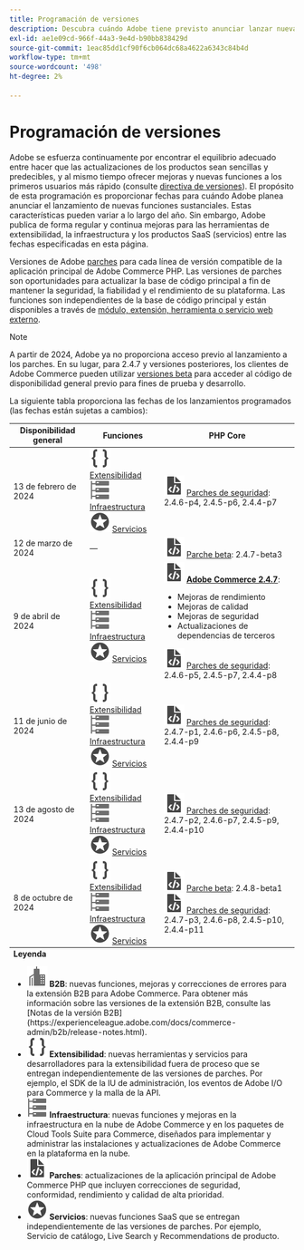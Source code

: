 ```yaml
---
title: Programación de versiones
description: Descubra cuándo Adobe tiene previsto anunciar lanzar nuevas funciones de Adobe Commerce.
exl-id: ae1e09cd-966f-44a3-9e4d-b90bb838429d
source-git-commit: 1eac85dd1cf90f6cb064dc68a4622a6343c84b4d
workflow-type: tm+mt
source-wordcount: '498'
ht-degree: 2%

---
```


# Programación de versiones

Adobe se esfuerza continuamente por encontrar el equilibrio adecuado entre hacer que las actualizaciones de los productos sean sencillas y predecibles, y al mismo tiempo ofrecer mejoras y nuevas funciones a los primeros usuarios más rápido (consulte [directiva de versiones](versioning-policy.md)). El propósito de esta programación es proporcionar fechas para cuándo Adobe planea anunciar el lanzamiento de nuevas funciones sustanciales. Estas características pueden variar a lo largo del año. Sin embargo, Adobe publica de forma regular y continua mejoras para las herramientas de extensibilidad, la infraestructura y los productos SaaS (servicios) entre las fechas especificadas en esta página.

Versiones de Adobe [parches](versioning-policy.md#patch-release) para cada línea de versión compatible de la aplicación principal de Adobe Commerce PHP. Las versiones de parches son oportunidades para actualizar la base de código principal a fin de mantener la seguridad, la fiabilidad y el rendimiento de su plataforma. Las funciones son independientes de la base de código principal y están disponibles a través de [módulo, extensión, herramienta o servicio web externo](versioning-policy.md#extensibility-infrastructure-and-services-release).

>[!NOTE]
>
>A partir de 2024, Adobe ya no proporciona acceso previo al lanzamiento a los parches. En su lugar, para 2.4.7 y versiones posteriores, los clientes de Adobe Commerce pueden utilizar [versiones beta](beta.md) para acceder al código de disponibilidad general previo para fines de prueba y desarrollo.

La siguiente tabla proporciona las fechas de los lanzamientos programados (las fechas están sujetas a cambios):

<table>
<thead>
  <tr>
    <th>Disponibilidad general</th>
    <th>Funciones</th>
    <th>PHP Core</th>
  </tr>
</thead>
<tfoot>
   <tr>
      <td colspan="3"><strong>Leyenda</strong>
         <ul>
           <li><strong><img alt="Icono de función B2B" src="../assets/icons/enterprise.svg"></img> B2B</strong>: nuevas funciones, mejoras y correcciones de errores para la extensión B2B para Adobe Commerce. Para obtener más información sobre las versiones de la extensión B2B, consulte las [Notas de la versión B2B](https://experienceleague.adobe.com/docs/commerce-admin/b2b/release-notes.html).</li>
            <li><strong><img alt="Icono de función de extensibilidad" src="../assets/icons/brackets.svg"></img> Extensibilidad</strong>: nuevas herramientas y servicios para desarrolladores para la extensibilidad fuera de proceso que se entregan independientemente de las versiones de parches. Por ejemplo, el SDK de la IU de administración, los eventos de Adobe I/O para Commerce y la malla de la API.</li>
            <li><strong><img alt="Icono de función Infraestructura" src="../assets/icons/servers.svg"></img> Infraestructura</strong>: nuevas funciones y mejoras en la infraestructura en la nube de Adobe Commerce y en los paquetes de Cloud Tools Suite para Commerce, diseñados para implementar y administrar las instalaciones y actualizaciones de Adobe Commerce en la plataforma en la nube.</li>
            <li><strong><img alt="Icono de revisión" src="../assets/icons/file-code.svg"></img> Parches</strong>: actualizaciones de la aplicación principal de Adobe Commerce PHP que incluyen correcciones de seguridad, conformidad, rendimiento y calidad de alta prioridad.</li>
            <li><strong><img alt="Icono de funcionalidad Servicios" src="../assets/icons/feature.svg"></img> Servicios</strong>: nuevas funciones SaaS que se entregan independientemente de las versiones de parches. Por ejemplo, Servicio de catálogo, Live Search y Recommendations de producto.</li>
         </ul>
      </td>
   </tr>
</tfoot>
<tbody>
  <tr>
    <td>13 de febrero de 2024</td>
    <td><img alt="Icono de función de extensibilidad" src="../assets/icons/brackets.svg"></img> <a href="https://developer.adobe.com/commerce/extensibility/">Extensibilidad</a><br><img alt="Icono de función Infraestructura" src="../assets/icons/servers.svg"></img> <a href="https://experienceleague.adobe.com/docs/commerce-cloud-service/user-guide/release-notes/cloud-tools-suite.html">Infraestructura</a><br><img alt="Icono de funcionalidad Servicios" src="../assets/icons/feature.svg"></img> <a href="https://experienceleague.adobe.com/docs/commerce-merchant-services/user-guides/release-information/release-notes-all.html">Servicios</a></td>
    <td><img alt="Icono de revisión" src="../assets/icons/file-code.svg"></img> <a href="release-notes/security/overview.md">Parches de seguridad</a>: 2.4.6-p4, 2.4.5-p6, 2.4.4-p7</td>
  </tr>
  <tr>
    <td>12 de marzo de 2024</td>
    <td>—</td>
    <td><img alt="Icono de revisión" src="../assets/icons/file-code.svg"></img> <a href="release-notes/commerce/overview.md">Parche beta</a>: 2.4.7-beta3</td>
  </tr>
  <tr>
    <td>9 de abril de 2024</td>
    <td><img alt="Icono de función de extensibilidad" src="../assets/icons/brackets.svg"></img> <a href="https://developer.adobe.com/commerce/extensibility/">Extensibilidad</a><br><img alt="Icono de función Infraestructura" src="../assets/icons/servers.svg"></img> <a href="https://experienceleague.adobe.com/docs/commerce-cloud-service/user-guide/release-notes/cloud-tools-suite.html">Infraestructura</a><br><img alt="Icono de funcionalidad Servicios" src="../assets/icons/feature.svg"></img> <a href="https://experienceleague.adobe.com/docs/commerce-merchant-services/user-guides/release-information/release-notes-all.html">Servicios</a></td>
    <td><img alt="Icono de revisión" src="../assets/icons/file-code.svg"></img> <a href="release-notes/commerce/overview.md"><strong>Adobe Commerce 2.4.7</a></strong>:<ul><li>Mejoras de rendimiento</li><li>Mejoras de calidad</li><li>Mejoras de seguridad</li><li>Actualizaciones de dependencias de terceros</li></ul><img alt="Icono de revisión" src="../assets/icons/file-code.svg"></img> <a href="release-notes/security/overview.md">Parches de seguridad</a>: 2.4.6-p5, 2.4.5-p7, 2.4.4-p8</td>
  </tr>
  <tr>
    <td>11 de junio de 2024</td>
    <td><img alt="Icono de función de extensibilidad" src="../assets/icons/brackets.svg"></img> <a href="https://developer.adobe.com/commerce/extensibility/">Extensibilidad</a><br><img alt="Icono de función Infraestructura" src="../assets/icons/servers.svg"></img> <a href="https://experienceleague.adobe.com/docs/commerce-cloud-service/user-guide/release-notes/cloud-tools-suite.html">Infraestructura</a><br><img alt="Icono de funcionalidad Servicios" src="../assets/icons/feature.svg"></img> <a href="https://experienceleague.adobe.com/docs/commerce-merchant-services/user-guides/release-information/release-notes-all.html">Servicios</a></td>
    <td><img alt="Icono de revisión" src="../assets/icons/file-code.svg"></img> <a href="release-notes/security/overview.md">Parches de seguridad</a>: 2.4.7-p1, 2.4.6-p6, 2.4.5-p8, 2.4.4-p9</td>
  </tr>
  <tr>
    <td>13 de agosto de 2024</td>
    <td><img alt="Icono de función de extensibilidad" src="../assets/icons/brackets.svg"></img> <a href="https://developer.adobe.com/commerce/extensibility/">Extensibilidad</a><br><img alt="Icono de función Infraestructura" src="../assets/icons/servers.svg"></img> <a href="https://experienceleague.adobe.com/docs/commerce-cloud-service/user-guide/release-notes/cloud-tools-suite.html">Infraestructura</a><br><img alt="Icono de funcionalidad Servicios" src="../assets/icons/feature.svg"></img> <a href="https://experienceleague.adobe.com/docs/commerce-merchant-services/user-guides/release-information/release-notes-all.html">Servicios</a></td>
    <td><img alt="Icono de revisión" src="../assets/icons/file-code.svg"></img> <a href="release-notes/security/overview.md">Parches de seguridad</a>: 2.4.7-p2, 2.4.6-p7, 2.4.5-p9, 2.4.4-p10</td>
  </tr>
  <tr>
    <td>8 de octubre de 2024</td>
    <td><img alt="Icono de función de extensibilidad" src="../assets/icons/brackets.svg"></img> <a href="https://developer.adobe.com/commerce/extensibility/">Extensibilidad</a><br><img alt="Icono de función Infraestructura" src="../assets/icons/servers.svg"></img> <a href="https://experienceleague.adobe.com/docs/commerce-cloud-service/user-guide/release-notes/cloud-tools-suite.html">Infraestructura</a><br><img alt="Icono de funcionalidad Servicios" src="../assets/icons/feature.svg"></img> <a href="https://experienceleague.adobe.com/docs/commerce-merchant-services/user-guides/release-information/release-notes-all.html">Servicios</a></td>
    <td><img alt="Icono de revisión" src="../assets/icons/file-code.svg"></img> <a href="release-notes/commerce/overview.md">Parche beta</a>: 2.4.8-beta1<br><img alt="Icono de revisión" src="../assets/icons/file-code.svg"></img> <a href="release-notes/security/overview.md">Parches de seguridad</a>: 2.4.7-p3, 2.4.6-p8, 2.4.5-p10, 2.4.4-p11</td>
  </tr>
</tbody>
</table>
